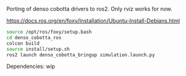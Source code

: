 Porting of denso cobotta drivers to ros2. Only rviz works for now.

https://docs.ros.org/en/foxy/Installation/Ubuntu-Install-Debians.html

```bash
source /opt/ros/foxy/setup.bash
cd denso_cobotta_ros
colcon build
source install/setup.sh
ros2 launch denso_cobotta_bringup simulation.launch.py
```

Dependencies: wip
